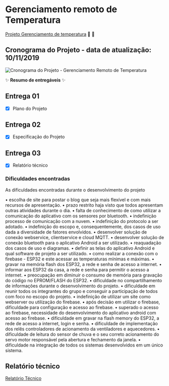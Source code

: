 # Gerenciamento remoto de Temperatura

[Projeto Gerenciamento de temperatura](console.firebase.google.com/)  :microphone: :loudspeaker:


## Cronograma do Projeto - data de atualização: 10/11/2019

![Cronograma do Projeto - Gerenciamento Remoto de Temperatura](https://github.com/turma2019-iot/Gerenciamento-remoto-de-temperatura/blob/master/cronograma/cronograma%20projeto%20-%20rev%2001%20-%202019-10-18.PNG)

:sparkles: **Resumo de entregáveis** :sparkles:


## Entrega 01
 
- [x] Plano do Projeto
   
## Entrega 02

- [x] Especificação do Projeto

## Entrega 03

- [x] Relatório técnico

### Dificuldades encontradas

As dificuldades encontradas durante o desenvolvimento do projeto


•	escolha de site para postar o blog que seja mais flexível e com mais recursos de apresentação.
•	prazo restrito haja visto que todos apresentam outras atividades durante o dia.
•	falta de conhecimento de como utilizar a comunicação do aplicativo com os sensores por bluetooth.
•	indefinição processo de comunicação com a nuvem.
•	indefinição do protocolo a ser adotado.
•	indefinição do escopo e, consequentemente, dos casos de uso dada a diversidade de fatores envolvidos.
•	desenvolver solução de conexão webservice, clientservice e cloud MQTT.
•	desenvolver solução de conexão bluetooth para o aplicativo Android a ser utilizado.
•	reaquadação dos casos de uso e diagramas.
•	definir as telas do aplicativo Android e qual software de projeto a ser utilizado.
•	como realizar a conexão com o firebase - ESP32 e este acessar as temperaturas mínimas e máximas.
•	gravar na memória flash dos ESP32, a rede e senha de acesso a internet.
•	informar aos ESP32 da casa, a rede e senha para permitir o acesso a internet.
•	preocupação em diminuir o consumo de memória para gravação do código no EPROM/FLASH do ESP32.
•	dificuldade no compartilhamento de informações durante o desenvolvimento do projeto.
•	dificuldade em reunir todos os integrantes do grupo e conseguir a participação de todos com foco no escopo do projeto.
•	indefinição de utilizar um site como webserver ou utilização do firebase.
•	após decisão em utilizar o firebase, dificuldade para configuração e acesso ao firebase.
•	superado o acesso ao firebase, necessidade do desenvolvimento do aplicativo android com acesso ao firebase.
•	dificuldade em gravar na flash memory do ESP32, a rede de acesso a internet, login e senha.
•	dificuldade de implementação dos relês controladores de acionamento da ventiladores e aquecedores.
•	dificuldade de leitura do sensor de chuva e o seu correto acionamento do servo motor responsável pela abertura e fechamento da janela.
•	dificuldade na integração de todos os sistemas desenvolvidos em um único sistema.



## Relatório técnico

[Relatório Técnico](https://github.com/turma2019-iot/Gerenciamento-remoto-de-temperatura/blob/master/relat%C3%B3rio/Relat%C3%B3rio%20t%C3%A9cnico%20-%20Gerenciamento%20Remoto%20de%20Temperatura%20-%20rev%203.0.pdf)

